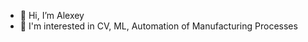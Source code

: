 - 👋 Hi, I’m Alexey
- 👀 I'm interested in CV, ML, Automation of Manufacturing Processes
<!---
AlexeyGoncharenko/AlexeyGoncharenko is a ✨ special ✨ repository because its `README.md` (this file) appears on your GitHub profile.
You can click the Preview link to take a look at your changes.
--->
